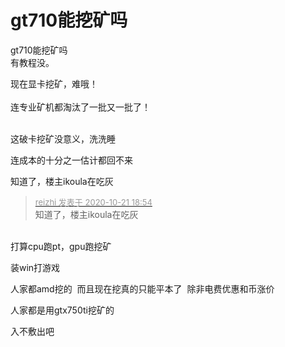 # gt710能挖矿吗


gt710能挖矿吗<br />
有教程没。

现在显卡挖矿，难哦！<br />
<br />
连专业矿机都淘汰了一批又一批了！<br />
<br />
<img src="static/image/smiley/default/lol.gif" smilieid="12" border="0" alt="" /><img src="static/image/smiley/default/lol.gif" smilieid="12" border="0" alt="" /><img src="static/image/smiley/default/lol.gif" smilieid="12" border="0" alt="" />

这破卡挖矿没意义，洗洗睡

连成本的十分之一估计都回不来<img src="static/image/smiley/default/lol.gif" smilieid="12" border="0" alt="" />

知道了，楼主ikoula在吃灰

<div class="quote"><blockquote><font size="2"><a href="https://www.hostloc.com/forum.php?mod=redirect&amp;goto=findpost&amp;pid=9332777&amp;ptid=756892" target="_blank"><font color="#999999">reizhi 发表于 2020-10-21 18:54</font></a></font><br />
知道了，楼主ikoula在吃灰</blockquote></div><br />
打算cpu跑pt，gpu跑挖矿<img src="static/image/smiley/default/lol.gif" smilieid="12" border="0" alt="" /><img src="static/image/smiley/default/lol.gif" smilieid="12" border="0" alt="" /><img src="static/image/smiley/default/lol.gif" smilieid="12" border="0" alt="" />

装win打游戏<img src="static/image/smiley/default/lol.gif" smilieid="12" border="0" alt="" />

人家都amd挖的&nbsp;&nbsp;而且现在挖真的只能平本了&nbsp;&nbsp;除非电费优惠和币涨价<img id="aimg_tma9S" onclick="zoom(this, this.src, 0, 0, 0)" class="zoom" src="https://cdn.jsdelivr.net/gh/hishis/forum-master/public/images/patch.gif" onmouseover="img_onmouseoverfunc(this)" onload="thumbImg(this)" border="0" alt="" />

人家都是用gtx750ti挖矿的<img src="static/image/smiley/default/lol.gif" smilieid="12" border="0" alt="" />

入不敷出吧
